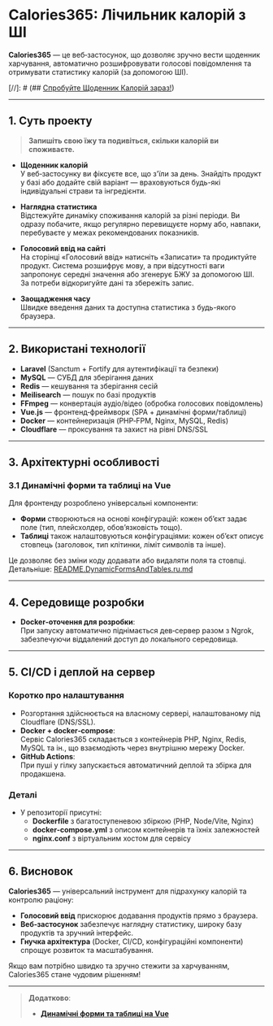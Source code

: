 # Calories365: Лічильник калорій з ШІ

**Calories365** — це веб‑застосунок, що дозволяє зручно вести щоденник харчування, автоматично розшифровувати голосові повідомлення та отримувати статистику калорій (за допомогою ШІ).

[//]: # (## [Спробуйте Щоденник Калорій зараз!](https://calculator.calories365.xyz))

---

## 1. Суть проекту

> **Запишіть свою їжу та подивіться, скільки калорій ви споживаєте.**

- **Щоденник калорій**  
  У веб‑застосунку ви фіксуєте все, що з'їли за день. Знайдіть продукт у базі або додайте свій варіант — враховуються будь-які індивідуальні страви та інгредієнти.

- **Наглядна статистика**  
  Відстежуйте динаміку споживання калорій за різні періоди. Ви одразу побачите, якщо регулярно перевищуєте норму або, навпаки, перебуваєте у межах рекомендованих показників.

- **Голосовий ввід на сайті**  
  На сторінці «Голосовий ввід» натисніть «Записати» та продиктуйте продукт. Система розшифрує мову, а при відсутності ваги запропонує середні значення або згенерує БЖУ за допомогою ШІ. За потреби відкоригуйте дані та збережіть запис.

- **Заощадження часу**  
  Швидке введення даних та доступна статистика з будь-якого браузера.

---

## 2. Використані технології

- **Laravel** (Sanctum + Fortify для аутентифікації та безпеки)
- **MySQL** — СУБД для зберігання даних
- **Redis** — кешування та зберігання сесій
- **Meilisearch** — пошук по базі продуктів
- **FFmpeg** — конвертація аудіо/відео (обробка голосових повідомлень)
- **Vue.js** — фронтенд‑фреймворк (SPA + динамічні форми/таблиці)
- **Docker** — контейнеризація (PHP‑FPM, Nginx, MySQL, Redis)
- **Cloudflare** — проксування та захист на рівні DNS/SSL

---

## 3. Архітектурні особливості

### 3.1 Динамічні форми та таблиці на Vue

Для фронтенду розроблено універсальні компоненти:

- **Форми** створюються на основі конфігурацій: кожен об’єкт задає поле (тип, плейсхолдер, обов’язковість тощо).
- **Таблиці** також налаштовуються конфігураціями: кожен об’єкт описує стовпець (заголовок, тип клітинки, ліміт символів та інше).

Це дозволяє без зміни коду додавати або видаляти поля та стовпці.  
Детальніше: [README.DynamicFormsAndTables.ru.md](./README.DynamicFormsAndTables.ua.md)

---

## 4. Середовище розробки

- **Docker‑оточення для розробки**:  
  При запуску автоматично піднімається дев‑сервер разом з Ngrok, забезпечуючи віддалений доступ до локального середовища.

---

## 5. CI/CD і деплой на сервер

### Коротко про налаштування

- Розгортання здійснюється на власному сервері, налаштованому під Cloudflare (DNS/SSL).
- **Docker + docker‑compose**:  
  Сервіс Calories365 складається з контейнерів PHP, Nginx, Redis, MySQL та ін., що взаємодіють через внутрішню мережу Docker.
- **GitHub Actions**:  
  При пуші у гілку запускається автоматичний деплой та збірка для продакшена.

### Деталі

- У репозиторії присутні:
    - **Dockerfile** з багатоступеневою збіркою (PHP, Node/Vite, Nginx)
    - **docker‑compose.yml** з описом контейнерів та їхніх залежностей
    - **nginx.conf** з віртуальним хостом для сервісу

---

## 6. Висновок

**Calories365** — універсальний інструмент для підрахунку калорій та контролю раціону:

- **Голосовий ввід** прискорює додавання продуктів прямо з браузера.
- **Веб‑застосунок** забезпечує наглядну статистику, широку базу продуктів та зручний інтерфейс.
- **Гнучка архітектура** (Docker, CI/CD, конфігураційні компоненти) спрощує розвиток та масштабування.

Якщо вам потрібно швидко та зручно стежити за харчуванням, Calories365 стане чудовим рішенням!

---

> **Додатково**:
> - [**Динамічні форми та таблиці на Vue**](./README.DynamicFormsAndTables.ua.md)
